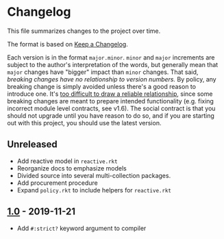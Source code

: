 # Changelog

This file summarizes changes to the project over time.

The format is based on [Keep a Changelog](https://keepachangelog.com/en/1.0.0/).

Each version is in the format `major.minor`. `minor` and `major`
increments are subject to the author's interpretation of the words,
but generally mean that `major` changes have "bigger" impact than
`minor` changes. That said, _breaking changes have no relationship to
version numbers._ By policy, any breaking change is simply avoided
unless there's a good reason to introduce one. It's [too difficult to
draw a reliable relationship][jash], since some breaking changes are
meant to prepare intended functionality (e.g. fixing incorrect module
level contracts, see v1.6). The social contract is that you should not
upgrade until you have reason to do so, and if you are starting out
with this project, you should use the latest version.

## Unreleased
* Add reactive model in `reactive.rkt`
* Reorganize docs to emphasize models
* Divided source into several multi-collection packages.
* Add procurement procedure
* Expand `policy.rkt` to include helpers for `reactive.rkt`

## [1.0] - 2019-11-21
* Add `#:strict?` keyword argument to compiler

[Unreleased]: https://github.com/zyrolasting/unlike-assets/compare/v1.0...HEAD
[1.0]: https://github.com/zyrolasting/unlike-assets/compare/

[jash]: https://gist.github.com/jashkenas/cbd2b088e20279ae2c8e

